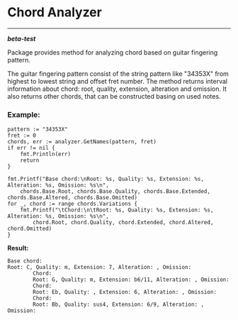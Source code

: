 # Chord Analyzer
***
***beta-test***

Package provides method for analyzing chord based on guitar fingering pattern.

The guitar fingering pattern consist of the string pattern like "34353X"
from highest to lowest string and offset fret number.
The method returns interval information about chord: root, quality, extension, alteration
and omission. It also returns other chords, that can be constructed basing on used notes. 

### Example:
```
pattern := "34353X"
fret := 0
chords, err := analyzer.GetNames(pattern, fret)
if err != nil {
    fmt.Println(err)
    return
}

fmt.Printf("Base chord:\nRoot: %s, Quality: %s, Extension: %s, Alteration: %s, Omission: %s\n",
    chords.Base.Root, chords.Base.Quality, chords.Base.Extended, chords.Base.Altered, chords.Base.Omitted)
for _, chord := range chords.Variations {
    fmt.Printf("\tChord:\n\tRoot: %s, Quality: %s, Extension: %s, Alteration: %s, Omission: %s\n",
        chord.Root, chord.Quality, chord.Extended, chord.Altered, chord.Omitted)
}
```
**Result:**
```
Base chord:
Root: C, Quality: m, Extension: 7, Alteration: , Omission:
        Chord:
        Root: G, Quality: m, Extension: b6/11, Alteration: , Omission:
        Chord:
        Root: Eb, Quality: , Extension: 6, Alteration: , Omission:
        Chord:
        Root: Bb, Quality: sus4, Extension: 6/9, Alteration: , Omission:
```
